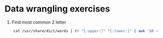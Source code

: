 # Data wrangling exercises 

1. Find most common 2 letter
```bash
    cat /usr/share/dict/words | tr "[:upper:]" "[:lower:]" | awk '$0 ~ /^(.*a.*){3}$/ { print $0 }' | awk '$0 ~ /^(.+[^s])$/ { print $0 }' | sed -E 's/^.*(.{2}$)/\1/g' | uniq -c | sort -nk1,1 | tail -n3 | awk '{ print $2 }'
```
